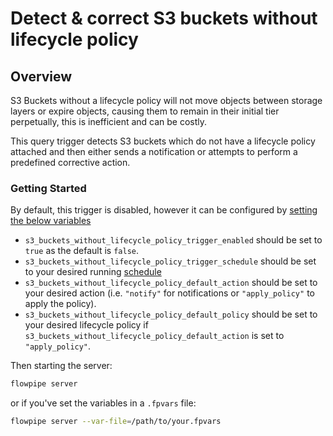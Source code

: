 # Detect & correct S3 buckets without lifecycle policy

## Overview

S3 Buckets without a lifecycle policy will not move objects between storage layers or expire objects, causing them to remain in their initial tier perpetually, this is inefficient and can be costly.

This query trigger detects S3 buckets which do not have a lifecycle policy attached and then either sends a notification or attempts to perform a predefined corrective action.

### Getting Started

By default, this trigger is disabled, however it can be configured by [setting the below variables](https://flowpipe.io/docs/build/mod-variables#passing-input-variables)
- `s3_buckets_without_lifecycle_policy_trigger_enabled` should be set to `true` as the default is `false`.
- `s3_buckets_without_lifecycle_policy_trigger_schedule` should be set to your desired running [schedule](https://flowpipe.io/docs/flowpipe-hcl/trigger/schedule#more-examples)
- `s3_buckets_without_lifecycle_policy_default_action` should be set to your desired action (i.e. `"notify"` for notifications or `"apply_policy"` to apply the policy).
- `s3_buckets_without_lifecycle_policy_default_policy` should be set to your desired lifecycle policy if `s3_buckets_without_lifecycle_policy_default_action` is set to `"apply_policy"`.

Then starting the server:
```sh
flowpipe server
```

or if you've set the variables in a `.fpvars` file:
```sh
flowpipe server --var-file=/path/to/your.fpvars
```
<!-- TODO: Determine if we need to elaborate on the flowpipe.db caching difference vs pipeline approach -->
